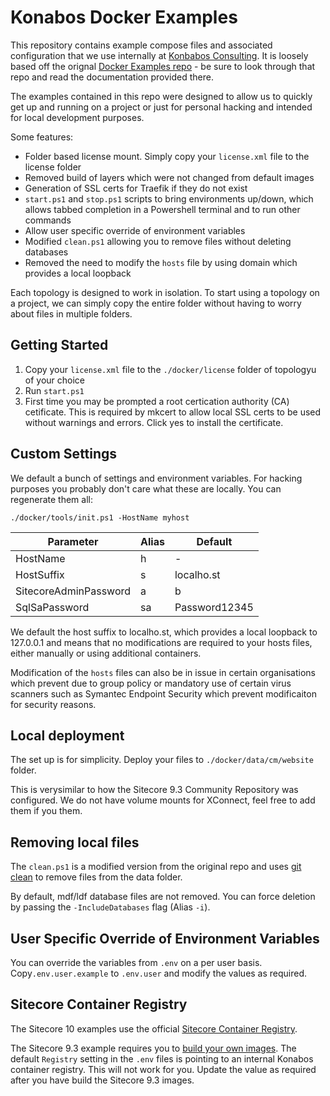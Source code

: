 # Konabos Docker Examples

This repository contains example compose files and associated configuration that we use internally at [Konbabos Consulting](https://www.konabos.com). It is loosely based off the orignal [Docker Examples repo](https://github.com/Sitecore/docker-examples) - be sure to look through that repo and read the documentation provided there.

The examples contained in this repo were designed to allow us to quickly get up and running on a project or just for personal hacking and intended for local development purposes.

Some features:
- Folder based license mount. Simply copy your `license.xml` file to the license folder
- Removed build of layers which were not changed from default images
- Generation of SSL certs for Traefik if they do not exist
- `start.ps1` and `stop.ps1` scripts to bring environments up/down, which allows tabbed completion in a Powershell terminal and to run other commands
- Allow user specific override of environment variables
- Modified `clean.ps1` allowing you to remove files without deleting databases
- Removed the need to modify the `hosts` file by using domain which provides a local loopback

Each topology is designed to work in isolation. To start using a topology on a project, we can simply copy the entire folder without having to worry about files in multiple folders.

## Getting Started

1. Copy your `license.xml` file to the `./docker/license` folder of topologyu of your choice
2. Run `start.ps1`
3. First time you may be prompted a root certication authority (CA) cetificate. This is required by mkcert to allow local SSL certs to be used without warnings and errors. Click yes to install the certificate.

## Custom Settings

We default a bunch of settings and environment variables. For hacking purposes you probably don't care what these are locally. You can regenerate them all:

```
./docker/tools/init.ps1 -HostName myhost
```

| Parameter             | Alias | Default       | 
| ---------             | ----- | -------       | 
| HostName              | h     | -             | 
| HostSuffix            | s     | localho.st    | 
| SitecoreAdminPassword | a     | b             | 
| SqlSaPassword         | sa    | Password12345 | 

We default the host suffix to localho.st, which provides a local loopback to 127.0.0.1 and means that no modifications are required to your hosts files, either manually or using additional containers. 

Modification of the `hosts` files can also be in issue in certain organisations which prevent due to group policy or mandatory use of certain virus scanners such as Symantec Endpoint Security which prevent modificaiton for security reasons.

## Local deployment

The set up is for simplicity. Deploy your files to `./docker/data/cm/website` folder.

This is verysimilar to how the Sitecore 9.3 Community Repository was configured. We do not have volume mounts for XConnect, feel free to add them if you them.

## Removing local files

The `clean.ps1` is a modified version from the original repo and uses [git clean](https://git-scm.com/docs/git-clean) to remove files from the data folder.

By default, mdf/ldf database files are not removed. You can force deletion by passing the `-IncludeDatabases` flag (Alias `-i`).

## User Specific Override of Environment Variables

You can override the variables from `.env` on a per user basis. Copy`.env.user.example` to `.env.user` and modify the values as required.

## Sitecore Container Registry

The Sitecore 10 examples use the official [Sitecore Container Registry](https://doc.sitecore.com/developers/100/developer-tools/en/sitecore-image-reference.html).

The Sitecore 9.3 example requires you to [build your own images](https://github.com/Sitecore/docker-images/blob/master/build/INSTRUCTIONS.md). The default `Registry` setting in the `.env` files is pointing to an internal Konabos container registry. This will not work for you. Update the value as required after you have build the Sitecore 9.3 images.
